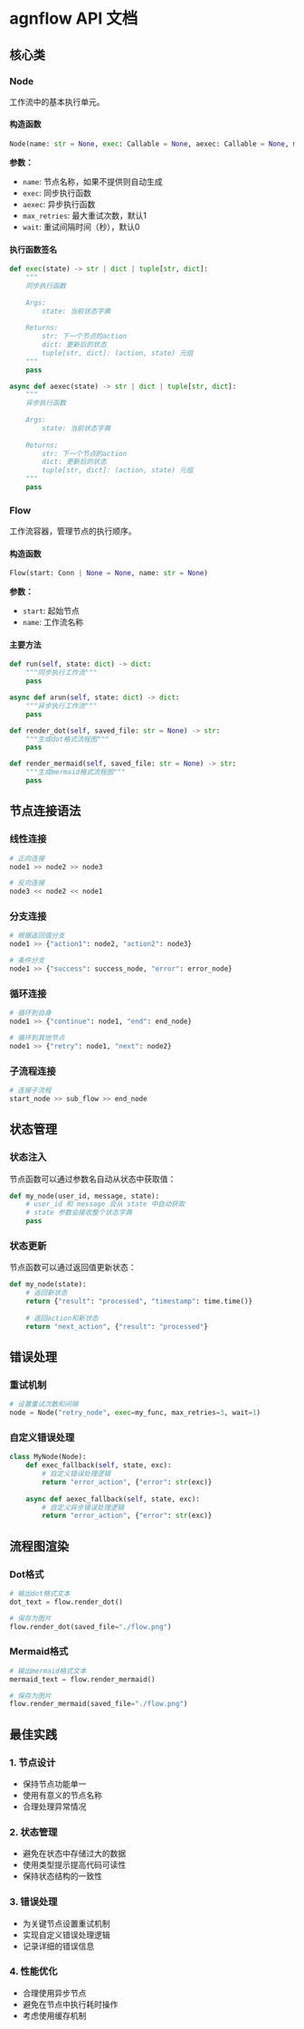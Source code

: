 # agnflow API 文档

## 核心类

### Node

工作流中的基本执行单元。

#### 构造函数

```python
Node(name: str = None, exec: Callable = None, aexec: Callable = None, max_retries=1, wait=0)
```

**参数：**
- `name`: 节点名称，如果不提供则自动生成
- `exec`: 同步执行函数
- `aexec`: 异步执行函数
- `max_retries`: 最大重试次数，默认1
- `wait`: 重试间隔时间（秒），默认0

#### 执行函数签名

```python
def exec(state) -> str | dict | tuple[str, dict]:
    """
    同步执行函数
    
    Args:
        state: 当前状态字典
        
    Returns:
        str: 下一个节点的action
        dict: 更新后的状态
        tuple[str, dict]: (action, state) 元组
    """
    pass

async def aexec(state) -> str | dict | tuple[str, dict]:
    """
    异步执行函数
    
    Args:
        state: 当前状态字典
        
    Returns:
        str: 下一个节点的action
        dict: 更新后的状态
        tuple[str, dict]: (action, state) 元组
    """
    pass
```

### Flow

工作流容器，管理节点的执行顺序。

#### 构造函数

```python
Flow(start: Conn | None = None, name: str = None)
```

**参数：**
- `start`: 起始节点
- `name`: 工作流名称

#### 主要方法

```python
def run(self, state: dict) -> dict:
    """同步执行工作流"""
    pass

async def arun(self, state: dict) -> dict:
    """异步执行工作流"""
    pass

def render_dot(self, saved_file: str = None) -> str:
    """生成dot格式流程图"""
    pass

def render_mermaid(self, saved_file: str = None) -> str:
    """生成mermaid格式流程图"""
    pass
```

## 节点连接语法

### 线性连接

```python
# 正向连接
node1 >> node2 >> node3

# 反向连接
node3 << node2 << node1
```

### 分支连接

```python
# 根据返回值分支
node1 >> {"action1": node2, "action2": node3}

# 条件分支
node1 >> {"success": success_node, "error": error_node}
```

### 循环连接

```python
# 循环到自身
node1 >> {"continue": node1, "end": end_node}

# 循环到其他节点
node1 >> {"retry": node1, "next": node2}
```

### 子流程连接

```python
# 连接子流程
start_node >> sub_flow >> end_node
```

## 状态管理

### 状态注入

节点函数可以通过参数名自动从状态中获取值：

```python
def my_node(user_id, message, state):
    # user_id 和 message 会从 state 中自动获取
    # state 参数会接收整个状态字典
    pass
```

### 状态更新

节点函数可以通过返回值更新状态：

```python
def my_node(state):
    # 返回新状态
    return {"result": "processed", "timestamp": time.time()}
    
    # 返回action和新状态
    return "next_action", {"result": "processed"}
```

## 错误处理

### 重试机制

```python
# 设置重试次数和间隔
node = Node("retry_node", exec=my_func, max_retries=3, wait=1)
```

### 自定义错误处理

```python
class MyNode(Node):
    def exec_fallback(self, state, exc):
        # 自定义错误处理逻辑
        return "error_action", {"error": str(exc)}
    
    async def aexec_fallback(self, state, exc):
        # 自定义异步错误处理逻辑
        return "error_action", {"error": str(exc)}
```

## 流程图渲染

### Dot格式

```python
# 输出dot格式文本
dot_text = flow.render_dot()

# 保存为图片
flow.render_dot(saved_file="./flow.png")
```

### Mermaid格式

```python
# 输出mermaid格式文本
mermaid_text = flow.render_mermaid()

# 保存为图片
flow.render_mermaid(saved_file="./flow.png")
```

## 最佳实践

### 1. 节点设计

- 保持节点功能单一
- 使用有意义的节点名称
- 合理处理异常情况

### 2. 状态管理

- 避免在状态中存储过大的数据
- 使用类型提示提高代码可读性
- 保持状态结构的一致性

### 3. 错误处理

- 为关键节点设置重试机制
- 实现自定义错误处理逻辑
- 记录详细的错误信息

### 4. 性能优化

- 合理使用异步节点
- 避免在节点中执行耗时操作
- 考虑使用缓存机制 